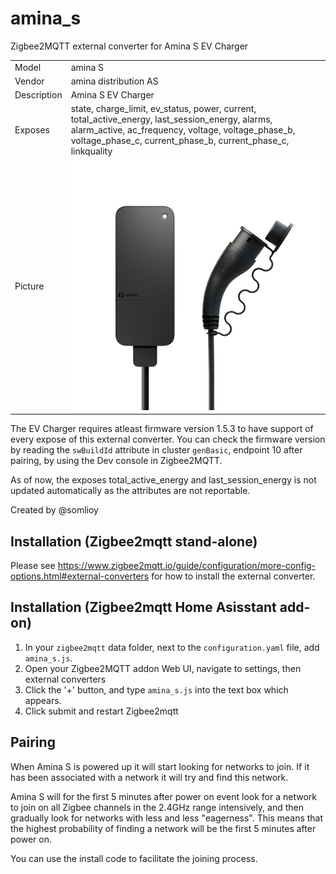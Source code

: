 # amina_s
Zigbee2MQTT external converter for Amina S EV Charger

|     |     |
|-----|-----|
| Model | amina S  |
| Vendor  | amina distribution AS  |
| Description | Amina S EV Charger |
| Exposes | state, charge_limit, ev_status, power, current, total_active_energy, last_session_energy, alarms, alarm_active, ac_frequency, voltage, voltage_phase_b, voltage_phase_c, current_phase_b, current_phase_c, linkquality |
| Picture | ![Amina S](amina_s.png) |


The EV Charger requires atleast firmware version 1.5.3 to have support of every expose of this external converter.
You can check the firmware version by reading the `swBuildId` attribute in cluster `genBasic`, endpoint 10 after pairing, by using the Dev console in Zigbee2MQTT.

As of now, the exposes total_active_energy and last_session_energy is not updated automatically as the attributes are not reportable.

Created by @somlioy

## Installation (Zigbee2mqtt stand-alone)

Please see https://www.zigbee2mqtt.io/guide/configuration/more-config-options.html#external-converters for how to install the external converter.

## Installation (Zigbee2mqtt Home Asisstant add-on)

1. In your `zigbee2mqtt` data folder, next to the `configuration.yaml` file, add `amina_s.js`.
2. Open your Zigbee2MQTT addon Web UI, navigate to settings, then external converters
3. Click the '+' button, and type `amina_s.js` into the text box which appears.
4. Click submit and restart Zigbee2mqtt

## Pairing
When Amina S is powered up it will start looking for networks to join. If it has been associated with a network it will try and find this network.

Amina S will for the first 5 minutes after power on event look for a network to join on all Zigbee channels in the 2.4GHz range intensively, and then gradually look for networks with less and less "eagerness". This means that the highest probability of finding a network will be the first 5 minutes after power on.

You can use the install code to facilitate the joining process.